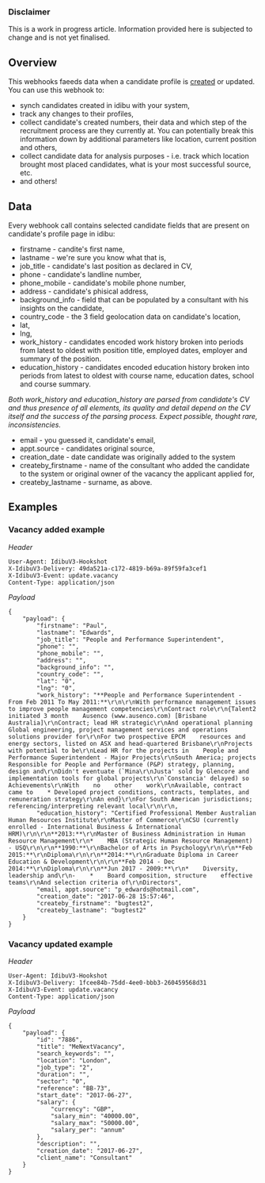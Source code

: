 ### Disclaimer

This is a work in progress article. Information provided here is subjected to change and is not yet finalised.

## Overview

This webhooks faeeds data when a candidate profile is [created](http://v3-docs.idibu.com/article/289-uploading-candidates-article) or updated. You can use this webhook to:

- synch candidates created in idibu with your system,
- track any changes to their profiles,
- collect candidate's created numbers, their data and which step of the recruitment process are they currently at. You can potentially break this information down by additional parameters like location, current position and others,
- collect candidate data for analysis purposes - i.e. track which location brought most placed candidates, what is your most successful source, etc.
- and others!

## Data

Every webhook call contains selected candidate fields that are present on candidate's profile page in idibu:

- firstname - candite's first name,
- lastname - we're sure you know what that is,
- job_title - candidate's last position as declared in CV,
- phone - candidate's landline number,
- phone_mobile - candidate's mobile phone number,
- address - candidate's phisical address,
- background_info - field that can be populated by a consultant with his insights on the candidate,
- country_code - the 3 field geolocation data on candidate's location,
- lat,
- lng,
- work_history - candidates encoded work history broken into periods from latest to oldest with position title, employed dates, employer and summary of the position.
- education_history - candidates encoded education history broken into periods from latest to oldest with course name, education dates, school and course summary.

*Both work_history and education_history are parsed from candidate's CV and thus presence of all elements, its quality and detail depend on the CV itself and the success of the parsing process. Expect possible, thought rare, inconsistencies.*

- email - you guessed it, candidate's email,
- appt.source - candidates original source,
- creation_date - date candidate was originally added to the system
- createby_firstname - name of the consultant who added the candidate to the system or original owner of the vacancy the applicant applied for,
- createby_lastname - surname, as above.




## Examples

### Vacancy added example

*Header*

```
User-Agent: IdibuV3-Hookshot
X-IdibuV3-Delivery: 49da521a-c172-4819-b69a-89f59fa3cef1
X-IdibuV3-Event: update.vacancy
Content-Type: application/json
```

*Payload*
```
{
	"payload": {
		"firstname": "Paul",
		"lastname": "Edwards",
		"job_title": "People and Performance Superintendent",
		"phone": "",
		"phone_mobile": "",
		"address": "",
		"background_info": "",
		"country_code": "",
		"lat": "0",
		"lng": "0",
		"work_history": "**People and Performance Superintendent - From Feb 2011 To May 2011:**\r\n\r\nWith performance management issues to improve people management competencies\r\nContract role\r\n{Talent2 initiated 3 month    Ausenco (www.ausenco.com) [Brisbane Australia]\r\nContract; lead HR strategic\r\nAnd operational planning    Global engineering, project management services and operations solutions provider for\r\nFor two prospective EPCM    resources and energy sectors, listed on ASX and head-quartered Brisbane\r\nProjects with potential to be\r\nLead HR for the projects in    People and Performance Superintendent - Major Projects\r\nSouth America; projects    Responsible for People and Performance (P&P) strategy, planning, design and\r\nDidn't eventuate (`Mina\r\nJusta' sold by Glencore and    implementation tools for global projects\r\n`Constancia' delayed) so    Achievements\r\nWith    no    other    work\r\nAvailable, contract came to    * Developed project conditions, contracts, templates, and remuneration strategy\r\nAn end}\r\nFor South American jurisdictions; referencing/interpreting relevant local\r\n\r\n,
		"education_history": "Certified Professional Member Australian Human Resources Institute\r\nMaster of Commerce\r\nCSU (currently enrolled - International Business & International HRM)\r\n\r\n**2013:**\r\nMaster of Business Administration in Human Resource Management\r\n*    MBA (Strategic Human Resource Management) - USQ\r\n\r\n**1990:**\r\nBachelor of Arts in Psychology\r\n\r\n**Feb 2015:**\r\nDiploma\r\n\r\n**2014:**\r\nGraduate Diploma in Career Education & Development\r\n\r\n**Feb 2014 - Dec 2014:**\r\nDiploma\r\n\r\n**Jun 2017 - 2009:**\r\n*    Diversity, leadership and\r\n-    *    Board composition, structure    effective teams\r\nAnd selection criteria of\r\nDirectors",
		"email, appt.source": "p_edwards@hotmail.com",
		"creation_date": "2017-06-28 15:57:46",
		"createby_firstname": "bugtest2",
		"createby_lastname": "bugtest2"
	}
}
```

### Vacancy updated example

*Header*

```
User-Agent: IdibuV3-Hookshot
X-IdibuV3-Delivery: 1fcee84b-75dd-4ee0-bbb3-260459568d31
X-IdibuV3-Event: update.vacancy
Content-Type: application/json
```

*Payload*
```
{
	"payload": {
		"id": "7886",
		"title": "MeNextVacancy",
		"search_keywords": "",
		"location": "London",
		"job_type": "2",
		"duration": "",
		"sector": "0",
		"reference": "BB-73",
		"start_date": "2017-06-27",
		"salary": {
			"currency": "GBP",
			"salary_min": "40000.00",
			"salary_max": "50000.00",
			"salary_per": "annum"
		},
		"description": "",
		"creation_date": "2017-06-27",
		"client_name": "Consultant"
	}
}
```

